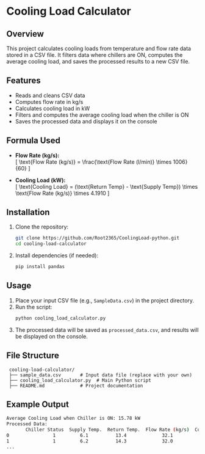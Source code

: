 # Cooling Load Calculator

## Overview
This project calculates cooling loads from temperature and flow rate data stored in a CSV file. It filters data where chillers are ON, computes the average cooling load, and saves the processed results to a new CSV file.

## Features
- Reads and cleans CSV data
- Computes flow rate in kg/s
- Calculates cooling load in kW
- Filters and computes the average cooling load when the chiller is ON
- Saves the processed data and displays it on the console

## Formula Used
- **Flow Rate (kg/s):**  
  \[ \text{Flow Rate (kg/s)} = \frac{\text{Flow Rate (l/min)} \times 1006}{60} \]

- **Cooling Load (kW):**  
  \[ \text{Cooling Load} = (\text{Return Temp} - \text{Supply Temp}) \times \text{Flow Rate (kg/s)} \times 4.1910 \]

## Installation
1. Clone the repository:
   ```sh
   git clone https://github.com/Root2365/CoolingLoad-python.git
   cd cooling-load-calculator
   ```
2. Install dependencies (if needed):
   ```sh
   pip install pandas
   ```

## Usage
1. Place your input CSV file (e.g., `SampleData.csv`) in the project directory.
2. Run the script:
   ```sh
   python cooling_load_calculator.py
   ```
3. The processed data will be saved as `processed_data.csv`, and results will be displayed on the console.

## File Structure
```
 cooling-load-calculator/
 ├── sample_data.csv       # Input data file (replace with your own)
 ├── cooling_load_calculator.py  # Main Python script
 ├── README.md             # Project documentation
 ```

## Example Output
```sh
Average Cooling Load when Chiller is ON: 15.78 kW
Processed Data:
       Chiller Status  Supply Temp.  Return Temp.  Flow Rate (kg/s)  Cooling Load (kW)
0                1         6.1          13.4             32.1             120.45
1                1         6.2          14.3             32.0             125.78
...
```

